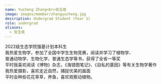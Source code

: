 ```yaml
---
name: Yucheng Zhang<br>张玉成
image: images/member/zhangyucheng.jpg
description: Undergrad Student (Year 1)
role: undergrad
aliases:
  - 张玉成
---
```


<centre>
2022级生态学院强基计划本科生<br>
我热爱生物学，参加了全国中学生生物竞赛，阅读并学习了植物学、<br>
普通动物学、生物化学、普通生态学等书，获得了全省一等奖<br>
平时我喜欢阅读《博物》杂志，《海错图笔记》、《自私的基因》等有关生物学著作<br>
我热爱摄影，喜欢走近自然，捕捉优美的画面<br>
平时会种些花花草草，养鱼，喜欢观察动植物。
</centre>
